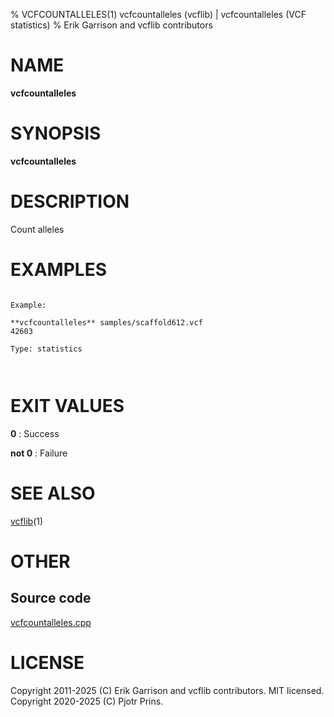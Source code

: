 % VCFCOUNTALLELES(1) vcfcountalleles (vcflib) | vcfcountalleles (VCF statistics)
% Erik Garrison and vcflib contributors

# NAME

**vcfcountalleles**

# SYNOPSIS

**vcfcountalleles** <vcf file>

# DESCRIPTION

Count alleles





# EXAMPLES

```

Example:

**vcfcountalleles** samples/scaffold612.vcf
42603

Type: statistics

      

```



# EXIT VALUES

**0**
: Success

**not 0**
: Failure

# SEE ALSO



[vcflib](./vcflib.md)(1)



# OTHER

## Source code

[vcfcountalleles.cpp](https://github.com/vcflib/vcflib/blob/master/src/vcfcountalleles.cpp)

# LICENSE

Copyright 2011-2025 (C) Erik Garrison and vcflib contributors. MIT licensed.
Copyright 2020-2025 (C) Pjotr Prins.

<!--
  Created with ./scripts/bin2md.rb scripts/bin2md-template.erb
-->
